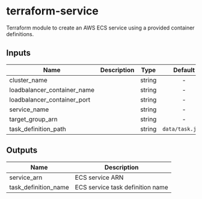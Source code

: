 # terraform-service

Terraform module to create an AWS ECS service using a provided container definitions.

## Inputs

| Name | Description | Type | Default | Required |
|------|-------------|:----:|:-----:|:-----:|
| cluster_name |  | string | - | yes |
| loadbalancer_container_name |  | string | - | yes |
| loadbalancer_container_port |  | string | - | yes |
| service_name |  | string | - | yes |
| target_group_arn |  | string | - | yes |
| task_definition_path |  | string | `data/task.json` | no |

## Outputs

| Name | Description |
|------|-------------|
| service_arn | ECS service ARN |
| task_definition_name | ECS service task definition name |
